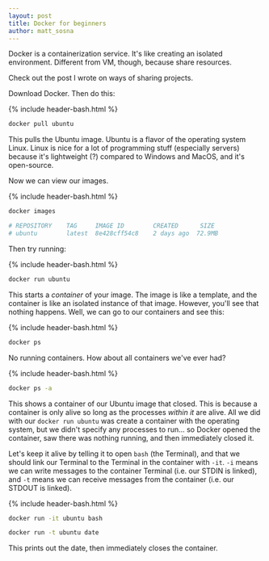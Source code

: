 ```yaml
---
layout: post
title: Docker for beginners
author: matt_sosna
---
```


Docker is a containerization service. It's like creating an isolated environment. Different from VM, though, because share resources.

Check out the post I wrote on ways of sharing projects.


Download Docker. Then do this:

{% include header-bash.html %}
```bash
docker pull ubuntu
```

This pulls the Ubuntu image. Ubuntu is a flavor of the operating system Linux. Linux is nice for a lot of programming stuff (especially servers) because it's lightweight (?) compared to Windows and MacOS, and it's open-source.

Now we can view our images.

{% include header-bash.html %}
```bash
docker images

# REPOSITORY    TAG     IMAGE ID        CREATED      SIZE
# ubuntu        latest  8e428cff54c8    2 days ago  72.9MB
```

Then try running:

{% include header-bash.html %}
```bash
docker run ubuntu
```

This starts a *container* of your image. The image is like a template, and the container is like an isolated instance of that image. However, you'll see that nothing happens. Well, we can go to our containers and see this:

{% include header-bash.html %}
```bash
docker ps
```
No running containers. How about all containers we've ever had?

{% include header-bash.html %}
```bash
docker ps -a
```

This shows a container of our Ubuntu image that closed. This is because a container is only alive so long as the processes *within it* are alive. All we did with our `docker run ubuntu` was create a container with the operating system, but we didn't specify any processes to run... so Docker opened the container, saw there was nothing running, and then immediately closed it.

Let's keep it alive by telling it to open `bash` (the Terminal), and that we should link our Terminal to the Terminal in the container with `-it`. `-i` means we can write messages to the container Terminal (i.e. our STDIN is linked), and `-t` means we can receive messages from the container (i.e. our STDOUT is linked).

{% include header-bash.html %}
```bash
docker run -it ubuntu bash
```

```bash
docker run -t ubuntu date
```
This prints out the date, then immediately closes the container.
